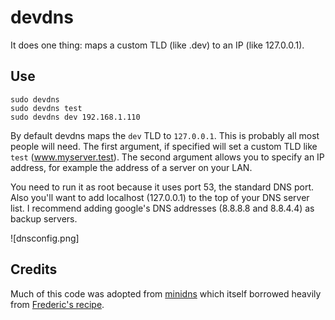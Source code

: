 devdns
==========

It does one thing: maps a custom TLD (like .dev) to an IP (like 127.0.0.1).

## Use

    sudo devdns
    sudo devdns test
    sudo devdns dev 192.168.1.110

By default devdns maps the `dev` TLD to `127.0.0.1`. This is probably all most people will need. The first argument, if specified will set a custom TLD like `test` (www.myserver.test). The second argument allows you to specify an IP address, for example the address of a server on your LAN.

You need to run it as root because it uses port 53, the standard DNS port. Also you'll want to add localhost (127.0.0.1) to the top of your DNS server list. I recommend adding google's DNS addresses (8.8.8.8 and 8.8.4.4) as backup servers.

![dnsconfig.png]

## Credits

Much of this code was adopted from [minidns](https://code.google.com/p/minidns/) which itself borrowed heavily from [Frederic's recipe](http://code.activestate.com/recipes/491264-mini-fake-dns-server/).
